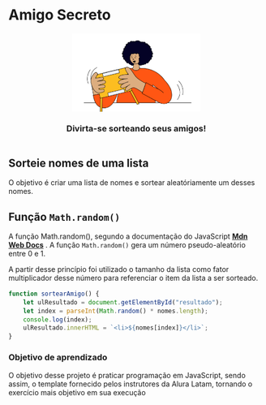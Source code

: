<div style="display: flex; flex-direction:column; ">
    <h1 style="width: 100%">Amigo Secreto</h1>
    <img src="./assets/amigo-secreto.png" style="width:50%; padding:0 25%">
    <h3 style="text-align: center">
        Divirta-se sorteando seus amigos!
    </h3>
</div>

## Sorteie nomes de uma lista ##
O objetivo é criar uma lista de nomes e sortear aleatóriamente um desses nomes.

## Função `Math.random()` ##
A função Math.random(), segundo a documentação do JavaScript [**Mdn Web Docs**](https://developer.mozilla.org/en-US/docs/Web/JavaScript/Reference/Global_Objects/Math/random) . A função `Math.random()` gera um número pseudo-aleatório entre 0 e 1.

A partir desse princípio foi utilizado o tamanho da lista como fator multiplicador desse número para referenciar o item da lista a ser sorteado.

``` js
function sortearAmigo() {
    let ulResultado = document.getElementById("resultado");
    let index = parseInt(Math.random() * nomes.length);
    console.log(index);
    ulResultado.innerHTML = `<li>${nomes[index]}</li>`;
} 
```

### Objetivo de aprendizado

O objetivo desse projeto é praticar programação em JavaScript, sendo assim, o template fornecido pelos instrutores da Alura Latam, tornando o exercício mais objetivo em sua execução
